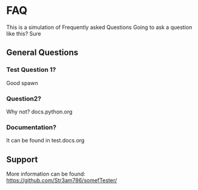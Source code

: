 

# FAQ
This is a simulation of Frequently asked Questions
Going to ask a question like this?
Sure
## General Questions
### Test Question 1?
Good spawn

### Question2?
Why not? docs.python.org

### Documentation?
It can be found in test.docs.org

## Support
More information can be found: https://github.com/Str3am786/somefTester/


